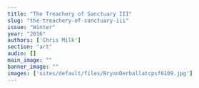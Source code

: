 ```yaml
---
title: "The Treachery of Sanctuary III"
slug: "the-treachery-of-sanctuary-iii"
issue: "Winter"
year: "2016"
authors: ['Chris Milk']
section: "art"
audio: []
main_image: ""
banner_image: ""
images: ['sites/default/files/BryanDerballatcpsf6109.jpg']
---
```

